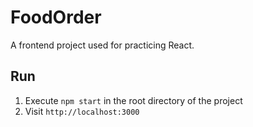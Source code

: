 # FoodOrder

A frontend project used for practicing React.

## Run

1. Execute `npm start` in the root directory of the project
2. Visit `http://localhost:3000`
